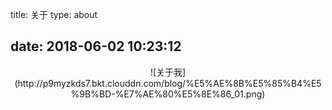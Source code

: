 title: 关于
type: about
<!-- comments: false -->
date: 2018-06-02 10:23:12
---
<center>![关于我](http://p9myzkds7.bkt.clouddn.com/blog/%E5%AE%8B%E5%85%B4%E5%9B%BD-%E7%AE%80%E5%8E%86_01.png)</center>
